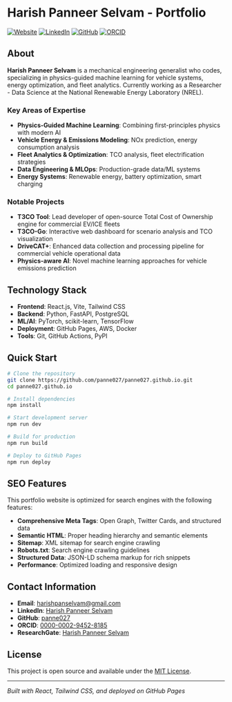 # Harish Panneer Selvam - Portfolio

[![Website](https://img.shields.io/badge/Website-panne027.github.io-blue?style=flat-square)](https://panne027.github.io/)
[![LinkedIn](https://img.shields.io/badge/LinkedIn-Harish%20Panneer%20Selvam-blue?style=flat-square)](https://www.linkedin.com/in/harish-panneerselvam/)
[![GitHub](https://img.shields.io/badge/GitHub-panne027-purple?style=flat-square)](https://github.com/panne027)
[![ORCID](https://img.shields.io/badge/ORCID-0000--0002--9452--8185-green?style=flat-square)](https://orcid.org/0000-0002-9452-8185)

## About

**Harish Panneer Selvam** is a mechanical engineering generalist who codes, specializing in physics-guided machine learning for vehicle systems, energy optimization, and fleet analytics. Currently working as a Researcher - Data Science at the National Renewable Energy Laboratory (NREL).

### Key Areas of Expertise

- **Physics-Guided Machine Learning**: Combining first-principles physics with modern AI
- **Vehicle Energy & Emissions Modeling**: NOx prediction, energy consumption analysis
- **Fleet Analytics & Optimization**: TCO analysis, fleet electrification strategies
- **Data Engineering & MLOps**: Production-grade data/ML systems
- **Energy Systems**: Renewable energy, battery optimization, smart charging

### Notable Projects

- **T3CO Tool**: Lead developer of open-source Total Cost of Ownership engine for commercial EV/ICE fleets
- **T3CO-Go**: Interactive web dashboard for scenario analysis and TCO visualization
- **DriveCAT+**: Enhanced data collection and processing pipeline for commercial vehicle operational data
- **Physics-aware AI**: Novel machine learning approaches for vehicle emissions prediction

## Technology Stack

- **Frontend**: React.js, Vite, Tailwind CSS
- **Backend**: Python, FastAPI, PostgreSQL
- **ML/AI**: PyTorch, scikit-learn, TensorFlow
- **Deployment**: GitHub Pages, AWS, Docker
- **Tools**: Git, GitHub Actions, PyPI

## Quick Start

```bash
# Clone the repository
git clone https://github.com/panne027/panne027.github.io.git
cd panne027.github.io

# Install dependencies
npm install

# Start development server
npm run dev

# Build for production
npm run build

# Deploy to GitHub Pages
npm run deploy
```

## SEO Features

This portfolio website is optimized for search engines with the following features:

- **Comprehensive Meta Tags**: Open Graph, Twitter Cards, and structured data
- **Semantic HTML**: Proper heading hierarchy and semantic elements
- **Sitemap**: XML sitemap for search engine crawling
- **Robots.txt**: Search engine crawling guidelines
- **Structured Data**: JSON-LD schema markup for rich snippets
- **Performance**: Optimized loading and responsive design

## Contact Information

- **Email**: <harishpanselvam@gmail.com>
- **LinkedIn**: [Harish Panneer Selvam](https://www.linkedin.com/in/harish-panneerselvam/)
- **GitHub**: [panne027](https://github.com/panne027)
- **ORCID**: [0000-0002-9452-8185](https://orcid.org/0000-0002-9452-8185)
- **ResearchGate**: [Harish Panneer Selvam](https://www.researchgate.net/profile/Harish-Panneer-Selvam)

## License

This project is open source and available under the [MIT License](LICENSE).

---

*Built with React, Tailwind CSS, and deployed on GitHub Pages*
